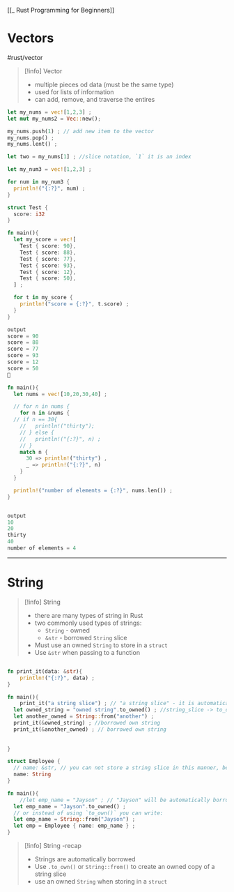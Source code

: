 [[_ Rust Programming for Beginners]]

# Vectors
#rust/vector 

>[!info] Vector
>- multiple pieces od data (must be the same type)
>- used for lists of information
>- can add, remove, and traverse the entires

```rust
let my_nums = vec![1,2,3] ;
let mut my_nums2 = Vec::new();

my_nums.push(1) ; // add new item to the vector
my_nums.pop() ; 
my_nums.lent() ;

let two = my_nums[1] ; //slice notation, `1` it is an index

let my_num3 = vec![1,2,3] ;

for num in my_num3 {
  println!("{:?}", num) ;
}

```
>
```rust
struct Test {
  score: i32
}

fn main(){
  let my_score = vec![
    Test { score: 90},
    Test { score: 88},
    Test { score: 77},
    Test { score: 93},
    Test { score: 12},
    Test { score: 50},
  ] ;

  for t in my_score {
    println!("score = {:?}", t.score) ;
  }
}

output
score = 90
score = 88
score = 77
score = 93
score = 12
score = 50
 
```


```rust
fn main(){
  let nums = vec![10,20,30,40] ;

  // for n in nums {
    for n in &nums {  
  // if n == 30{
    //   println!("thirty");
    // } else {
    //   println!("{:?}", n) ;
    // }
    match n {
      30 => println!("thirty") ,
      _ => println!("{:?}", n)
    }
  }

  println!("number of elements = {:?}", nums.len()) ;
}


output
10
20
thirty
40
number of elements = 4
```


--------
# String
>[!info] String
>- there are many types of string in Rust
>- two commonly used types of strings:
>	- `String` - owned
>	- `&str` - borrowed `String` slice
>- Must use an owned `String` to store in a `struct`
>- Use `&str` when passing to a function

```rust

fn print_it(data: &str){
	println!("{:?}", data) ;
}

fn main(){
	print_it("a string slice") ; // "a string slice" - it is automatically borrowed
  let owned_string = "owned string".to_owned() ; //string_slice -> to_owned() -> a own string
  let another_owned = String::from("another") ;
  print_it(&owned_string) ; //borrowed own string
  print_it(&another_owned) ; // borrowed own string
  
  
}
```

```rust
struct Employee {
  // name: &str, // you can not store a string slice in this manner, because that structuter won't be responsible to delete the string
  name: String
}

fn main(){
	//let emp_name = "Jayson" ; // "Jayson" will be automatically borrowd
  let emp_name = "Jayson".to_owned() ;
  // or instead of using `to_own()` you can write:
  let emp_name = String::from("Jayson") ;
  let emp = Employee { name: emp_name } ;
}
```


>[!info] String -recap
>- Strings are automatically borrowed 
>- Use `.to_own()` or `String::from()` to create an owned copy of a string slice
>- use an owned `String` when storing in a `struct`



















